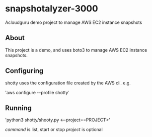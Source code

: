 # snapshotalyzer-3000
Acloudguru demo project to manage AWS EC2 instance snapshots

## About

This project is a demo, and uses boto3 to manage AWS EC2 instance snapshots.

## Configuring

shotty uses the configuration file created by the AWS cli. e.g.

'aws configure --profile shotty'

## Running

'python3 shotty/shooty.py <command> <--project==PROJECT>'

*command* is list, start or stop
*project* is optional
